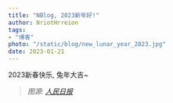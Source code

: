 ```yaml
---
title: "NBlog, 2023新年好!"
author: NriotHrreion
tags:
- "博客"
photo: "/static/blog/new_lunar_year_2023.jpg"
date: 2023-01-21
---
```


2023新春快乐, 兔年大吉~

> *图源: [人民日报](https://mp.weixin.qq.com/s/Wc4zRts-KU1o1FHYHqgu6Q)*
